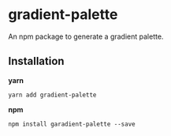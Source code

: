 # gradient-palette
An npm package to generate a gradient palette.

## Installation

**yarn**
```
yarn add gradient-palette
```

**npm**
```
npm install garadient-palette --save
```

